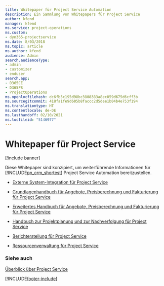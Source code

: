 ```yaml
---
title: Whitepaper für Project Service Automation
description: Ein Sammlung von Whitepapers für Project Service
author: kfend
manager: kfend
ms.service: project-operations
ms.custom:
- dyn365-projectservice
ms.date: 8/03/2018
ms.topic: article
ms.author: kfend
audience: Admin
search.audienceType:
- admin
- customizer
- enduser
search.app:
- D365CE
- D365PS
- ProjectOperations
ms.openlocfilehash: dc6fb5c195d98bc3808383a8ec059d675d6cff3b
ms.sourcegitcommit: 418fa1fe9d605b8faccc2d5dee1b04b4e753f194
ms.translationtype: HT
ms.contentlocale: de-DE
ms.lasthandoff: 02/10/2021
ms.locfileid: "5146977"
---
```

# <a name="white-papers-for-project-service"></a>Whitepaper für Project Service

[!include [banner](../includes/psa-now-project-operations.md)]

Diese Whitepaper sind konzipiert, um weiterführende Informationen für [!INCLUDE[pn_crm_shortest](../includes/pn-crm-shortest.md)] Project Service Automation bereitzustellen.

-   [Externe System-Integration für Project Service](https://go.microsoft.com/fwlink/?LinkId=825445)

-   [Grundlagenhandbuch für Angebote, Preisberechnung und Fakturierung für Project Service](https://go.microsoft.com/fwlink/?LinkId=825241)

-   [Erweitertes Handbuch für Angebote, Preisberechnung und Fakturierung für Project Service](https://go.microsoft.com/fwlink/?LinkId=825242)

-   [Handbuch zur Projektplanung und zur Nachverfolgung für Project Service](https://go.microsoft.com/fwlink/?LinkId=825243)

-   [Berichterstellung für Project Service](https://go.microsoft.com/fwlink/?LinkId=825446)

-   [Ressourcenverwaltung für Project Service](https://go.microsoft.com/fwlink/?LinkId=825244)

### <a name="see-also"></a>Siehe auch
 [Überblick über Project Service](../psa/overview.md)


[!INCLUDE[footer-include](../includes/footer-banner.md)]